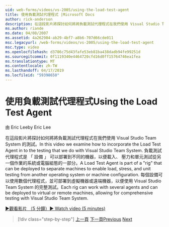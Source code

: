 ```yaml
---
uid: web-forms/videos/vs-2005/using-the-load-test-agent
title: 使用負載測試代理程式 |Microsoft Docs
author: rick-anderson
description: 在這段影片將探討如何將將負載測試代理程式在我們使用 Visual Studio Team System 的測試。 負載測試代理程式屬於 '...
ms.author: riande
ms.date: 04/08/2007
ms.assetid: 4a262984-ab29-4bf7-a8b6-707d66cde011
msc.legacyurl: /web-forms/videos/vs-2005/using-the-load-test-agent
msc.type: video
ms.openlocfilehash: d3786c75d43fafe53eb81ba438dadb94fe99251d
ms.sourcegitcommit: 0f1119340e4464720cfd16d0ff15764746ea1fea
ms.translationtype: MT
ms.contentlocale: zh-TW
ms.lasthandoff: 04/17/2019
ms.locfileid: "59398650"
---
```

# <a name="using-the-load-test-agent"></a><span data-ttu-id="90ff1-104">使用負載測試代理程式</span><span class="sxs-lookup"><span data-stu-id="90ff1-104">Using the Load Test Agent</span></span>

<span data-ttu-id="90ff1-105">由 Eric Lee</span><span class="sxs-lookup"><span data-stu-id="90ff1-105">by Eric Lee</span></span>

<span data-ttu-id="90ff1-106">在這段影片將探討如何將將負載測試代理程式在我們使用 Visual Studio Team System 的測試。</span><span class="sxs-lookup"><span data-stu-id="90ff1-106">In this video we examine how to incorporate the Load Test Agent in to the testing that we do with Visual Studio Team System.</span></span> <span data-ttu-id="90ff1-107">負載測試代理程式是 「 設備 」 可以部署到不同的機器，以便載入、 壓力和單元測試從另一個作業的系統或電腦組態的一部分。</span><span class="sxs-lookup"><span data-stu-id="90ff1-107">A Load Test Agent is part of a "rig" that can be deployed to separate machines to enable load, stress, and unit testing from another operating system or machine configuration.</span></span> <span data-ttu-id="90ff1-108">每個設備可以使用數個代理程式，並可部署到虛擬機器或遠端機器，以便使用 Visual Studio Team System 的完整測試。</span><span class="sxs-lookup"><span data-stu-id="90ff1-108">Each rig can work with several agents and can be deployed to virtual or remote machines, allowing for comprehensive testing with Visual Studio Team System.</span></span>

[<span data-ttu-id="90ff1-109">&#9654;觀看影片 （5 分鐘）</span><span class="sxs-lookup"><span data-stu-id="90ff1-109">&#9654; Watch video (5 minutes)</span></span>](https://channel9.msdn.com/Blogs/ASP-NET-Site-Videos/using-the-load-test-agent)

> [!div class="step-by-step"]
> <span data-ttu-id="90ff1-110">[上一頁](the-effects-of-caching.md)
> [下一頁](the-effects-of-viewstate.md)</span><span class="sxs-lookup"><span data-stu-id="90ff1-110">[Previous](the-effects-of-caching.md)
[Next](the-effects-of-viewstate.md)</span></span>
